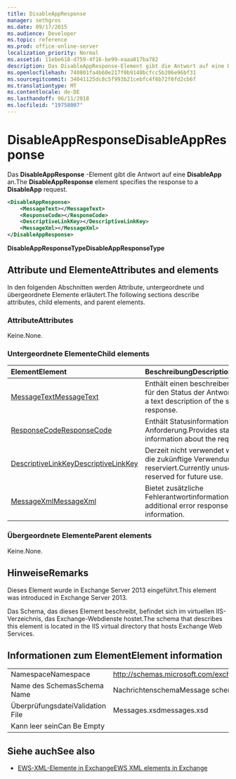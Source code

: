 ```yaml
---
title: DisableAppResponse
manager: sethgros
ms.date: 09/17/2015
ms.audience: Developer
ms.topic: reference
ms.prod: office-online-server
localization_priority: Normal
ms.assetid: 11ebe618-d759-4f16-be99-eaaa817ba782
description: Das DisableAppResponse-Element gibt die Antwort auf eine DisableApp an.
ms.openlocfilehash: 740801fa4b60e217f0b9148bcfcc5b206e96bf31
ms.sourcegitcommit: 34041125dc8c5f993b21cebfc4f8b72f0fd2cb6f
ms.translationtype: MT
ms.contentlocale: de-DE
ms.lasthandoff: 06/11/2018
ms.locfileid: "19758007"
---
```

# <a name="disableappresponse"></a><span data-ttu-id="484bb-103">DisableAppResponse</span><span class="sxs-lookup"><span data-stu-id="484bb-103">DisableAppResponse</span></span>

<span data-ttu-id="484bb-104">Das **DisableAppResponse** -Element gibt die Antwort auf eine **DisableApp** an.</span><span class="sxs-lookup"><span data-stu-id="484bb-104">The **DisableAppResponse** element specifies the response to a **DisableApp** request.</span></span> 
  
```XML
<DisableAppResponse>
    <MessageText></MessageText>
    <ResponseCode></ResponeCode>
    <DescriptiveLinkKey></DescriptiveLinkKey>
    <MessageXml></MessageXml>
</DisableAppResponse>
```

 <span data-ttu-id="484bb-105">**DisableAppResponseType**</span><span class="sxs-lookup"><span data-stu-id="484bb-105">**DisableAppResponseType**</span></span>
## <a name="attributes-and-elements"></a><span data-ttu-id="484bb-106">Attribute und Elemente</span><span class="sxs-lookup"><span data-stu-id="484bb-106">Attributes and elements</span></span>

<span data-ttu-id="484bb-107">In den folgenden Abschnitten werden Attribute, untergeordnete und übergeordnete Elemente erläutert.</span><span class="sxs-lookup"><span data-stu-id="484bb-107">The following sections describe attributes, child elements, and parent elements.</span></span>
  
### <a name="attributes"></a><span data-ttu-id="484bb-108">Attribute</span><span class="sxs-lookup"><span data-stu-id="484bb-108">Attributes</span></span>

<span data-ttu-id="484bb-109">Keine.</span><span class="sxs-lookup"><span data-stu-id="484bb-109">None.</span></span>
  
### <a name="child-elements"></a><span data-ttu-id="484bb-110">Untergeordnete Elemente</span><span class="sxs-lookup"><span data-stu-id="484bb-110">Child elements</span></span>

|<span data-ttu-id="484bb-111">**Element**</span><span class="sxs-lookup"><span data-stu-id="484bb-111">**Element**</span></span>|<span data-ttu-id="484bb-112">**Beschreibung**</span><span class="sxs-lookup"><span data-stu-id="484bb-112">**Description**</span></span>|
|:-----|:-----|
|[<span data-ttu-id="484bb-113">MessageText</span><span class="sxs-lookup"><span data-stu-id="484bb-113">MessageText</span></span>](messagetext.md) <br/> |<span data-ttu-id="484bb-114">Enthält einen beschreibenden Text für den Status der Antwort.</span><span class="sxs-lookup"><span data-stu-id="484bb-114">Provides a text description of the status of the response.</span></span>  <br/> |
|[<span data-ttu-id="484bb-115">ResponseCode</span><span class="sxs-lookup"><span data-stu-id="484bb-115">ResponseCode</span></span>](responsecode.md) <br/> |<span data-ttu-id="484bb-116">Enthält Statusinformationen über die Anforderung.</span><span class="sxs-lookup"><span data-stu-id="484bb-116">Provides status information about the request.</span></span>  <br/> |
|[<span data-ttu-id="484bb-117">DescriptiveLinkKey</span><span class="sxs-lookup"><span data-stu-id="484bb-117">DescriptiveLinkKey</span></span>](descriptivelinkkey.md) <br/> |<span data-ttu-id="484bb-118">Derzeit nicht verwendet wird und für die zukünftige Verwendung reserviert.</span><span class="sxs-lookup"><span data-stu-id="484bb-118">Currently unused and reserved for future use.</span></span>  <br/> |
|[<span data-ttu-id="484bb-119">MessageXml</span><span class="sxs-lookup"><span data-stu-id="484bb-119">MessageXml</span></span>](messagexml.md) <br/> |<span data-ttu-id="484bb-120">Bietet zusätzliche Fehlerantwortinformationen.</span><span class="sxs-lookup"><span data-stu-id="484bb-120">Provides additional error response information.</span></span>  <br/> |
   
### <a name="parent-elements"></a><span data-ttu-id="484bb-121">Übergeordnete Elemente</span><span class="sxs-lookup"><span data-stu-id="484bb-121">Parent elements</span></span>

<span data-ttu-id="484bb-122">Keine.</span><span class="sxs-lookup"><span data-stu-id="484bb-122">None.</span></span>
  
## <a name="remarks"></a><span data-ttu-id="484bb-123">Hinweise</span><span class="sxs-lookup"><span data-stu-id="484bb-123">Remarks</span></span>

<span data-ttu-id="484bb-124">Dieses Element wurde in Exchange Server 2013 eingeführt.</span><span class="sxs-lookup"><span data-stu-id="484bb-124">This element was introduced in Exchange Server 2013.</span></span>
  
<span data-ttu-id="484bb-125">Das Schema, das dieses Element beschreibt, befindet sich im virtuellen IIS-Verzeichnis, das Exchange-Webdienste hostet.</span><span class="sxs-lookup"><span data-stu-id="484bb-125">The schema that describes this element is located in the IIS virtual directory that hosts Exchange Web Services.</span></span>
  
## <a name="element-information"></a><span data-ttu-id="484bb-126">Informationen zum Element</span><span class="sxs-lookup"><span data-stu-id="484bb-126">Element information</span></span>

|||
|:-----|:-----|
|<span data-ttu-id="484bb-127">Namespace</span><span class="sxs-lookup"><span data-stu-id="484bb-127">Namespace</span></span>  <br/> |http://schemas.microsoft.com/exchange/services/2006/messages  <br/> |
|<span data-ttu-id="484bb-128">Name des Schemas</span><span class="sxs-lookup"><span data-stu-id="484bb-128">Schema Name</span></span>  <br/> |<span data-ttu-id="484bb-129">Nachrichtenschema</span><span class="sxs-lookup"><span data-stu-id="484bb-129">Message schema</span></span>  <br/> |
|<span data-ttu-id="484bb-130">Überprüfungsdatei</span><span class="sxs-lookup"><span data-stu-id="484bb-130">Validation File</span></span>  <br/> |<span data-ttu-id="484bb-131">Messages.xsd</span><span class="sxs-lookup"><span data-stu-id="484bb-131">messages.xsd</span></span>  <br/> |
|<span data-ttu-id="484bb-132">Kann leer sein</span><span class="sxs-lookup"><span data-stu-id="484bb-132">Can Be Empty</span></span>  <br/> ||
   
## <a name="see-also"></a><span data-ttu-id="484bb-133">Siehe auch</span><span class="sxs-lookup"><span data-stu-id="484bb-133">See also</span></span>

- [<span data-ttu-id="484bb-134">EWS-XML-Elemente in Exchange</span><span class="sxs-lookup"><span data-stu-id="484bb-134">EWS XML elements in Exchange</span></span>](ews-xml-elements-in-exchange.md)

